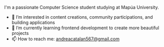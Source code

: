 I'm a passionate Computer Science student studying at Mapúa University.

- 👀 I’m interested in content creations, community participations, and building applications
- 🌱 I’m currently learning frontend development to create more beautiful projects
- 📫 How to reach me: andreacatalan567@gmail.com


<!---
AndreaCatalan/AndreaCatalan is a ✨ special ✨ repository because its `README.md` (this file) appears on your GitHub profile.
You can click the Preview link to take a look at your changes.
--->
